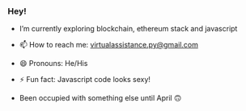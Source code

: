 ### Hey!
- I’m currently exploring blockchain, ethereum stack and javascript 

- 📫 How to reach me: virtualassistance.py@gmail.com
- 😄 Pronouns: He/His
- ⚡ Fun fact: Javascript code looks sexy!
- Been occupied with something else until April 🙃
